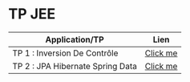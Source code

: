 # TP JEE 
| Application/TP                      |  Lien                        |
|-------------------------------------|------------------------------|
| TP 1 : Inversion De Contrôle        | [Click me]([https://github.com/RachidaTanassat/TP-JEE/tree/master/IOC])   |
| TP 2 :  JPA Hibernate Spring Data   | [Click me]([https://github.com/RachidaTanassat/TP-JEE/tree/master/jpa])   |
